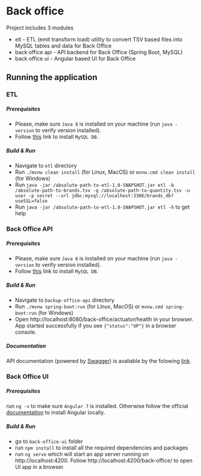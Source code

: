 # Back office

Project includes 3 modules
- etl - ETL (emit transform load) utility to convert TSV based files into MySQL tables and data for Back Office
- back office api - API backend for Back Office (Spring Boot, MySQL)
- back office ui - Angular based UI for Back Office

## Running the application

### ETL
##### Prerequisites
- Please, make sure ```Java 8``` is installed on your machine (run ```java -version``` to verify version installed).
- Follow [this](https://dev.mysql.com/downloads/installer/) link to install ```MySQL DB```.

##### Build & Run
- Navigate to ```etl``` directory
- Run ```./mvnw clean install``` (for Linux, MacOS) or ```mvnw.cmd clean install``` (for Windows)
- Run ```java -jar /absolute-path-to-etl-1.0-SNAPSHOT.jar etl -b /absolute-path-to-brands.tsv -q /absolute-path-to-quantity.tsv -u user -p secret --url jdbc:mysql://localhost:3306/brands_db?useSSL=false```
- Run ```java -jar /absolute-path-to-etl-1.0-SNAPSHOT.jar etl -h``` to get help

### Back Office API
##### Prerequisites
- Please, make sure ```Java 8``` is installed on your machine (run ```java -version``` to verify version installed).
- Follow [this](https://dev.mysql.com/downloads/installer/) link to install ```MySQL DB```.

##### Build & Run
- Navigate to ```backup-office-api``` directory
- Run ```./mvnw spring-boot:run``` (for Linux, MacOS) or ```mvnw.cmd spring-boot:run``` (for Windows)
- Open http://localhost:8080/back-office/actuator/health in your browser. App started successfully if you see ```{"status":"UP"}``` in a browser console.

##### Documentation
API documentation (powered by [Swagger](https://swagger.io/tools/swagger-ui/)) is avaliable by the folowing [link](http://localhost:8080/back-office/swagger-ui.html).

### Back Office UI

##### Prerequisites

run ```ng -v``` to make sure ```Angular 7``` is installed. Otherwise follow the official [documentation](https://cli.angular.io/) to install Angular locally.

##### Build & Run
- go to ```back-office-ui``` folder
- run ```npm install``` to install all the required dependencies and packages 
- run ```ng serve``` which will start an app server running on http://localhost:4200. Follow http://localhost:4200/back-office/ to open UI app in a browser.

